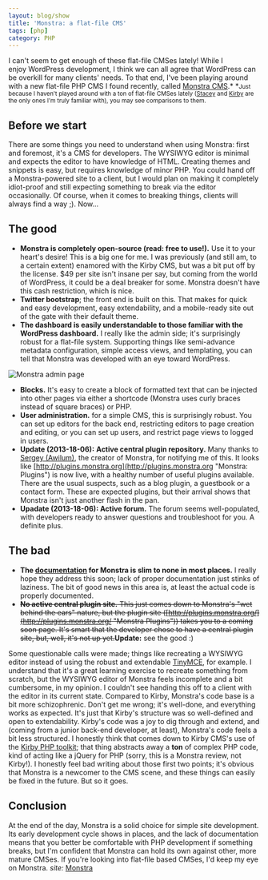 ```yaml
---
layout: blog/show
title: 'Monstra: a flat-file CMS'
tags: [php]
category: PHP
---
```


I can't seem to get enough of these flat-file CMSes lately! While I enjoy WordPress development, I think we can all agree that WordPress can be overkill for many clients' needs. To that end, I've been playing around with a new flat-file PHP CMS I found recently, called [Monstra CMS](http://monstra.org/ "Monstra CMS").* *<small>Just because I haven't played around with a ton of flat-file CMSes lately ([Stacey](http://www.staceyapp.com/ "Stacey") and [Kirby](http://getkirby.com/ "Kirby") are the only ones I'm truly familiar with), you may see comparisons to them.</small>

## Before we start

There are some things you need to understand when using Monstra: first and foremost, it's a CMS for developers. The WYSIWYG editor is minimal and expects the editor to have knowledge of HTML. Creating themes and snippets is easy, but requires knowledge of minor PHP. You could hand off a Monstra-powered site to a client, but I would plan on making it completely idiot-proof and still expecting something to break via the editor occasionally. Of course, when it comes to breaking things, clients will always find a way ;). Now...

## The good

- **Monstra is completely open-source (read: free to use!).** Use it to your heart's desire! This is a big one for me. I was previously (and still am, to a certain extent) enamored with the Kirby CMS, but was a bit put off by the license. $49 per site isn't insane per say, but coming from the world of WordPress, it could be a deal breaker for some. Monstra doesn't have this cash restriction, which is nice.
- **Twitter bootstrap**; the front end is built on this. That makes for quick and easy development, easy extendability, and a mobile-ready site out of the gate with their default theme.
- **The dashboard is easily understandable to those familiar with the WordPress dashboard.** I really like the admin side; it's surprisingly robust for a flat-file system. Supporting things like semi-advance metadata configuration, simple access views, and templating, you can tell that Monstra was developed with an eye toward WordPress.

![Monstra admin page](http://res.cloudinary.com/dstrunk/image/upload/v1414083574/Screen-Shot-2013-04-16-at-09_59_15_f71rtz.png)

- **Blocks.** It's easy to create a block of formatted text that can be injected into other pages via either a shortcode (Monstra uses curly braces instead of square braces) or PHP.
- **User administration.** for a simple CMS, this is surprisingly robust. You can set up editors for the back end, restricting editors to page creation and editing, or you can set up users, and restrict page views to logged in users.
- **Update (2013-18-06):** **Active central plugin repository.** Many thanks to [Sergey (Awilum)](http://awilum.monstra.org/ "SERGEY ROMANENKO | Awilum"), the creator of Monstra, for notifying me of this. It looks like [http://plugins.monstra.org](http://plugins.monstra.org "Monstra: Plugins") is now live, with a healthy number of useful plugins available. There are the usual suspects, such as a blog plugin, a guestbook or a contact form. These are expected plugins, but their arrival shows that Monstra isn't just another flash in the pan.
- **Upadate (2013-18-06): Active forum.** The forum seems well-populated, with developers ready to answer questions and troubleshoot for you. A definite plus.

## The bad

- **The [documentation](http://monstra.org/documentation "Monstra documentation") for Monstra is slim to none in most places.** I really hope they address this soon; lack of proper documentation just stinks of laziness. The bit of good news in this area is, at least the actual code is properly documented.
- <del>**No active central plugin site.** This just comes down to Monstra's "wet behind the ears" nature, but the plugin site ([http://plugins.monstra.org/](http://plugins.monstra.org/ "Monstra Plugins")) takes you to a coming soon page. It's smart that the developer chose to have a central plugin site, but, well, it's not up yet.</del>**Update:** see the good :)

Some questionable calls were made; things like recreating a WYSIWYG editor instead of using the robust and extendable [TinyMCE](http://www.tinymce.com/ "Tiny MCE"), for example. I understand that it's a great learning exercise to recreate something from scratch, but the WYSIWYG editor of Monstra feels incomplete and a bit cumbersome, in my opinion. I couldn't see handing this off to a client with the editor in its current state. Compared to Kirby, Monstra's code base is a bit more schizophrenic. Don't get me wrong; it's well-done, and everything works as expected. It's just that Kirby's structure was so well-defined and open to extendability. Kirby's code was a joy to dig through and extend, and (coming from a junior back-end developer, at least), Monstra's code feels a bit less structured. I honestly think that comes down to Kirby CMS's use of the [Kirby PHP toolkit](http://toolkit.getkirby.com/ "Kirby Toolkit"); that thing abstracts away a **ton** of complex PHP code, kind of acting like a jQuery for PHP (sorry, this is a Monstra review, not Kirby!). I honestly feel bad writing about those first two points; it's obvious that Monstra is a newcomer to the CMS scene, and these things can easily be fixed in the future. But so it goes.

## Conclusion

At the end of the day, Monstra is a solid choice for simple site development. Its early development cycle shows in places, and the lack of documentation means that you better be comfortable with PHP development if something breaks, but I'm confident that Monstra can hold its own against other, more mature CMSes. If you're looking into flat-file based CMSes, I'd keep my eye on Monstra. *site:* [Monstra](http://monstra.org/ "Monstra")
